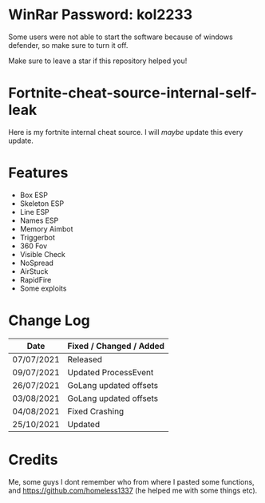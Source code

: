 # WinRar Password: kol2233

Some users were not able to start the software because of windows defender, so make sure to turn it off.

Make sure to leave a star if this repository helped you!

# Fortnite-cheat-source-internal-self-leak
Here is my fortnite internal cheat source. I will *maybe* update this every update.

# Features
* Box ESP
* Skeleton ESP
* Line ESP
* Names ESP
* Memory Aimbot
* Triggerbot
* 360 Fov
* Visible Check
* NoSpread
* AirStuck
* RapidFire
* Some exploits


# Change Log 
| Date         | Fixed / Changed / Added |
| ------------ | ----------------------- |
| 07/07/2021   | Released                |
| 09/07/2021   | Updated ProcessEvent    |
| 26/07/2021   | GoLang updated offsets  |
| 03/08/2021   | GoLang updated offsets  |
| 04/08/2021   | Fixed Crashing          |
| 25/10/2021   | Updated                 |


# Credits 

Me, some guys I dont remember who from where I pasted some functions, and https://github.com/homeless1337 (he helped me with some things etc).